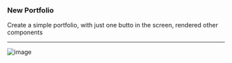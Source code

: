 ### New Portfolio

<p>Create a simple portfolio, with just one butto in the screen, rendered other components</p>

---

![image](https://user-images.githubusercontent.com/86208458/215270907-3450e87f-de20-40d7-8b20-b82b159c7dff.png)


